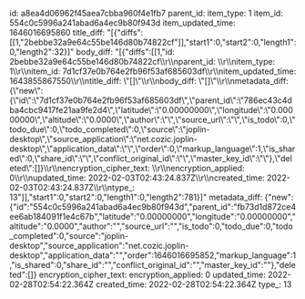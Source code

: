 id: a8ea4d06962f45aea7cbba960f4e1fb7
parent_id: 
item_type: 1
item_id: 554c0c5996a241abad6a4ec9b80f943d
item_updated_time: 1646016695860
title_diff: "[{\"diffs\":[[1,\"2bebbe32a9e64c55be146d80b74822cf\"]],\"start1\":0,\"start2\":0,\"length1\":0,\"length2\":32}]"
body_diff: "[{\"diffs\":[[1,\"id: 2bebbe32a9e64c55be146d80b74822cf\\\r\\\nparent_id: \\\r\\\nitem_type: 1\\\r\\\nitem_id: 7d1cf37e0b764e2fb96f53af685603df\\\r\\\nitem_updated_time: 1643855867550\\\r\\\ntitle_diff: \\\"[]\\\"\\\r\\\nbody_diff: \\\"[]\\\"\\\r\\\nmetadata_diff: {\\\"new\\\":{\\\"id\\\":\\\"7d1cf37e0b764e2fb96f53af685603df\\\",\\\"parent_id\\\":\\\"786ec43c4dba4cbc9417fe21aa9fe2d4\\\",\\\"latitude\\\":\\\"0.00000000\\\",\\\"longitude\\\":\\\"0.00000000\\\",\\\"altitude\\\":\\\"0.0000\\\",\\\"author\\\":\\\"\\\",\\\"source_url\\\":\\\"\\\",\\\"is_todo\\\":0,\\\"todo_due\\\":0,\\\"todo_completed\\\":0,\\\"source\\\":\\\"joplin-desktop\\\",\\\"source_application\\\":\\\"net.cozic.joplin-desktop\\\",\\\"application_data\\\":\\\"\\\",\\\"order\\\":0,\\\"markup_language\\\":1,\\\"is_shared\\\":0,\\\"share_id\\\":\\\"\\\",\\\"conflict_original_id\\\":\\\"\\\",\\\"master_key_id\\\":\\\"\\\"},\\\"deleted\\\":[]}\\\r\\\nencryption_cipher_text: \\\r\\\nencryption_applied: 0\\\r\\\nupdated_time: 2022-02-03T02:43:24.837Z\\\r\\\ncreated_time: 2022-02-03T02:43:24.837Z\\\r\\\ntype_: 13\"]],\"start1\":0,\"start2\":0,\"length1\":0,\"length2\":781}]"
metadata_diff: {"new":{"id":"554c0c5996a241abad6a4ec9b80f943d","parent_id":"fb73d1d872ce4ee6ab184091f1e4c67b","latitude":"0.00000000","longitude":"0.00000000","altitude":"0.0000","author":"","source_url":"","is_todo":0,"todo_due":0,"todo_completed":0,"source":"joplin-desktop","source_application":"net.cozic.joplin-desktop","application_data":"","order":1646016695852,"markup_language":1,"is_shared":0,"share_id":"","conflict_original_id":"","master_key_id":""},"deleted":[]}
encryption_cipher_text: 
encryption_applied: 0
updated_time: 2022-02-28T02:54:22.364Z
created_time: 2022-02-28T02:54:22.364Z
type_: 13